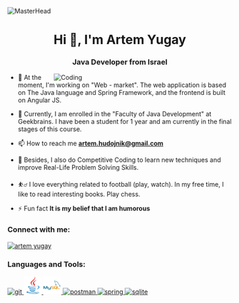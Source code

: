 ![MasterHead](https://images.idgesg.net/images/article/2019/05/java_binary_code_gears_programming_coding_development_by_bluebay2014_gettyimages-1040871468_2400x1600-100795798-large.jpg?auto=webp&quality=85,70)
<h1 align="center">Hi 👋, I'm Artem Yugay</h1>
<h3 align="center">Java Developer from Israel</h3>
<img align="right" alt="Coding" width="400" src="https://i0.wp.com/i.giphy.com/media/nGMnDqebzDcfm/giphy-downsized.gif?w=770&ssl=1">

- 🔭 At the moment, I'm working on "Web - market". The web application is based on
The Java language and Spring Framework, and the frontend is built on Angular JS.
- 🌱 Currently, I am enrolled in the "Faculty of Java Development" at Geekbrains. I have been a student for 1 year and am currently in the final stages of this course.

- 📫 How to reach me **artem.hudojnik@gmail.com**
- 🧠 Besides, I also do Competitive Coding to learn new techniques and improve Real-Life Problem Solving Skills.
- ⛹️‍♂️ I love everything related to football (play, watch). In my free time, I like to read interesting books. Play chess.
- ⚡ Fun fact **It is my belief that I am humorous**

<h3 align="left">Connect with me:</h3>
<p align="left">
<a href="linkedin.com/in/artem-yugay-606a211a5" target="blank"><img align="center" src="https://raw.githubusercontent.com/rahuldkjain/github-profile-readme-generator/master/src/images/icons/Social/linked-in-alt.svg" alt="artem yugay" height="30" width="40" /></a>
</p>

<h3 align="left">Languages and Tools:</h3>
<p align="left"> <a href="https://git-scm.com/" target="_blank" rel="noreferrer"> <img src="https://www.vectorlogo.zone/logos/git-scm/git-scm-icon.svg" alt="git" width="40" height="40"/> </a> <a href="https://www.java.com" target="_blank" rel="noreferrer"> <img src="https://raw.githubusercontent.com/devicons/devicon/master/icons/java/java-original.svg" alt="java" width="40" height="40"/> </a> <a href="https://www.mysql.com/" target="_blank" rel="noreferrer"> <img src="https://raw.githubusercontent.com/devicons/devicon/master/icons/mysql/mysql-original-wordmark.svg" alt="mysql" width="40" height="40"/> </a> <a href="https://postman.com" target="_blank" rel="noreferrer"> <img src="https://www.vectorlogo.zone/logos/getpostman/getpostman-icon.svg" alt="postman" width="40" height="40"/> </a> <a href="https://spring.io/" target="_blank" rel="noreferrer"> <img src="https://www.vectorlogo.zone/logos/springio/springio-icon.svg" alt="spring" width="40" height="40"/> </a> <a href="https://www.sqlite.org/" target="_blank" rel="noreferrer"> <img src="https://www.vectorlogo.zone/logos/sqlite/sqlite-icon.svg" alt="sqlite" width="40" height="40"/> </a> </p>
